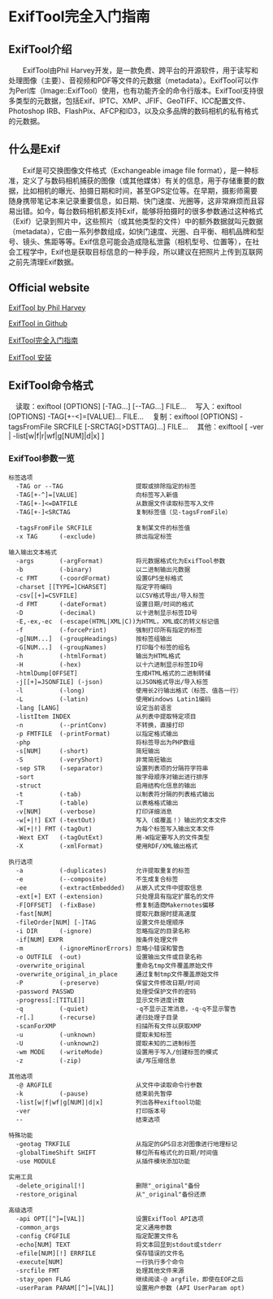 # ExifTool完全入门指南

## ExifTool介绍

  ExifTool由Phil Harvey开发，是一款免费、跨平台的开源软件，用于读写和处理图像（主要）、音视频和PDF等文件的元数据（metadata）。ExifTool可以作为Perl库（Image::ExifTool）使用，也有功能齐全的命令行版本。ExifTool支持很多类型的元数据，包括Exif、IPTC、XMP、JFIF、GeoTIFF、ICC配置文件、Photoshop IRB、FlashPix、AFCP和ID3，以及众多品牌的数码相机的私有格式的元数据。

## 什么是Exif

  Exif是可交换图像文件格式（Exchangeable image file format），是一种标准，定义了与数码相机捕获的图像（或其他媒体）有关的信息，用于存储重要的数据，比如相机的曝光、拍摄日期和时间，甚至GPS定位等。在早期，摄影师需要随身携带笔记本来记录重要信息，如日期、快门速度、光圈等，这非常麻烦而且容易出错。如今，每台数码相机都支持Exif，能够将拍摄时的很多参数通过这种格式（Exif）记录到照片中，这些照片（或其他类型的文件）中的额外数据就叫元数据（metadata），它由一系列参数组成，如快门速度、光圈、白平衡、相机品牌和型号、镜头、焦距等等。Exif信息可能会造成隐私泄露（相机型号、位置等），在社会工程学中，Exif也是获取目标信息的一种手段，所以建议在把照片上传到互联网之前先清理Exif数据。

## Official website

[ExifTool by Phil Harvey](https://exiftool.org)

[ExifTool in Github](https://github.com/exiftool/exiftool)

[ExifTool完全入门指南](https://www.rmnof.com/article/exiftool-introduction/)

[ExifTool 安装](https://exiftool.org/install.html)


## ExifTool命令格式

 读取：exiftool [OPTIONS] [-TAG...] [--TAG...] FILE...
 写入：exiftool [OPTIONS] -TAG[+-<]=[VALUE]... FILE...
 复制：exiftool [OPTIONS] -tagsFromFile SRCFILE [-SRCTAG[>DSTTAG]...] FILE...
 其他：exiftool [ -ver | -list[w|f|r|wf|g[NUM]|d|x] ]

### ExifTool参数一览

```
标签选项
  -TAG or --TAG                    提取或排除指定的标签
  -TAG[+-^]=[VALUE]                向标签写入新值
  -TAG[+-]<=DATFILE                从数据文件读取标签写入文件
  -TAG[+-]<SRCTAG                  复制标签值（见-tagsFromFile）

  -tagsFromFile SRCFILE            复制某文件的标签值
  -x TAG      (-exclude)           排出指定标签
  
输入输出文本格式
  -args       (-argFormat)         将元数据格式化为ExifTool参数
  -b          (-binary)            以二进制输出元数据
  -c FMT      (-coordFormat)       设置GPS坐标格式
  -charset [[TYPE=]CHARSET]        指定字符编码
  -csv[[+]=CSVFILE]                以CSV格式导出/导入标签
  -d FMT      (-dateFormat)        设置日期/时间的格式
  -D          (-decimal)           以十进制显示标签ID号
  -E,-ex,-ec  (-escape(HTML|XML|C))为HTML，XML或C的转义标记值
  -f          (-forcePrint)        强制打印所有指定的标签
  -g[NUM...]  (-groupHeadings)     按标签组输出
  -G[NUM...]  (-groupNames)        打印每个标签的组名
  -h          (-htmlFormat)        输出为HTML格式
  -H          (-hex)               以十六进制显示标签ID号
  -htmlDump[OFFSET]                生成HTML格式的二进制转储
  -j[[+]=JSONFILE] (-json)         以JSON格式导出/导入标签
  -l          (-long)              使用长2行输出格式（标签、值各一行）
  -L          (-latin)             使用Windows Latin1编码
  -lang [LANG]                     设定当前语言
  -listItem INDEX                  从列表中提取特定项目
  -n          (--printConv)        不转换，直接打印
  -p FMTFILE  (-printFormat)       以指定格式输出
  -php                             将标签导出为PHP数组
  -s[NUM]     (-short)             简短输出
  -S          (-veryShort)         非常简短输出
  -sep STR    (-separator)         设置列表项的分隔符字符串
  -sort                            按字母顺序对输出进行排序
  -struct                          启用结构化信息的输出
  -t          (-tab)               以制表符分隔的列表格式输出
  -T          (-table)             以表格格式输出
  -v[NUM]     (-verbose)           打印详细消息
  -w[+|!] EXT (-textOut)           写入（或覆盖！）输出的文本文件
  -W[+|!] FMT (-tagOut)            为每个标签写入输出文本文件
  -Wext EXT   (-tagOutExt)         用-W指定要写入的文件类型
  -X          (-xmlFormat)         使用RDF/XML输出格式

执行选项
  -a          (-duplicates)        允许提取重复的标签
  -e          (--composite)        不生成复合标签
  -ee         (-extractEmbedded)   从嵌入式文件中提取信息
  -ext[+] EXT (-extension)         只处理具有指定扩展名的文件
  -F[OFFSET]  (-fixBase)           修复制造商Makernotes偏移
  -fast[NUM]                       提取元数据时提高速度
  -fileOrder[NUM] [-]TAG           设置文件处理顺序
  -i DIR      (-ignore)            忽略指定的目录名称
  -if[NUM] EXPR                    按条件处理文件
  -m          (-ignoreMinorErrors) 忽略小错误和警告
  -o OUTFILE  (-out)               设置输出文件或目录名称
  -overwrite_original              重命名tmp文件覆盖原始文件
  -overwrite_original_in_place     通过复制tmp文件覆盖原始文件
  -P          (-preserve)          保留文件修改日期/时间
  -password PASSWD                 处理受保护文件的密码
  -progress[:[TITLE]]              显示文件进度计数
  -q          (-quiet)             -q不显示正常消息，-q-q不显示警告
  -r[.]       (-recurse)           递归处理子目录
  -scanForXMP                      扫描所有文件以获取XMP
  -u          (-unknown)           提取未知标签
  -U          (-unknown2)          提取未知的二进制标签
  -wm MODE    (-writeMode)         设置用于写入/创建标签的模式
  -z          (-zip)               读/写压缩信息

其他选项
  -@ ARGFILE                       从文件中读取命令行参数
  -k          (-pause)             结束前先暂停
  -list[w|f|wf|g[NUM]|d|x]         列出各种exiftool功能
  -ver                             打印版本号
  --                               结束选项

特殊功能
  -geotag TRKFILE                  从指定的GPS日志对图像进行地理标记
  -globalTimeShift SHIFT           移位所有格式化的日期/时间值
  -use MODULE                      从插件模块添加功能

实用工具
  -delete_original[!]              删除"_original"备份
  -restore_original                从"_original"备份还原

高级选项
  -api OPT[[^]=[VAL]]              设置ExifTool API选项
  -common_args                     定义通用参数
  -config CFGFILE                  指定配置文件名
  -echo[NUM] TEXT                  将文本回显到stdout或stderr
  -efile[NUM][!] ERRFILE           保存错误的文件名
  -execute[NUM]                    一行执行多个命令
  -srcfile FMT                     处理其他文件来源
  -stay_open FLAG                  继续阅读-@ argfile，即使在EOF之后
  -userParam PARAM[[^]=[VAL]]      设置用户参数 (API UserParam opt)
```